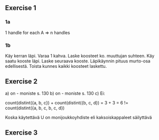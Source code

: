 ## Exercise 1 

### 1a

1 handle for each A => n handles

### 1b

Käy kerran läpi. Varaa 1 kahva. Laske koosteet ko. muuttujan suhteen.
Käy saatu kooste läpi. Laske seuraava kooste. Läpikäynnin pituus murto-osa edellisestä.
Toista kunnes kaikki koosteet laskettu.

## Exercise 2

a) on - moniste s. 130
b) on - moniste s. 130
c) Ei:

count(distint({a, b, c}) + count(distint({b, c, d})
= 3 + 3 
= 6
!=
count(distint({a, b, c, b, c, d})

Koska käytettävä U on monijoukkoyhdiste eli kaksoiskappaleet säilyttävä

## Exercise 3


